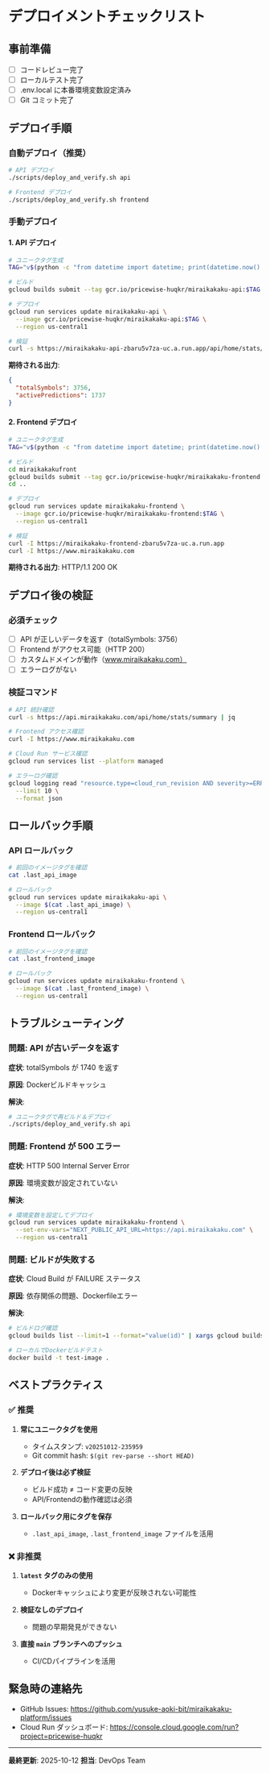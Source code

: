 # デプロイメントチェックリスト

## 事前準備

- [ ] コードレビュー完了
- [ ] ローカルテスト完了
- [ ] .env.local に本番環境変数設定済み
- [ ] Git コミット完了

## デプロイ手順

### 自動デプロイ（推奨）

```bash
# API デプロイ
./scripts/deploy_and_verify.sh api

# Frontend デプロイ
./scripts/deploy_and_verify.sh frontend
```

### 手動デプロイ

#### 1. API デプロイ

```bash
# ユニークタグ生成
TAG="v$(python -c "from datetime import datetime; print(datetime.now().strftime('%Y%m%d-%H%M%S'))")"

# ビルド
gcloud builds submit --tag gcr.io/pricewise-huqkr/miraikakaku-api:$TAG

# デプロイ
gcloud run services update miraikakaku-api \
  --image gcr.io/pricewise-huqkr/miraikakaku-api:$TAG \
  --region us-central1

# 検証
curl -s https://miraikakaku-api-zbaru5v7za-uc.a.run.app/api/home/stats/summary | jq
```

**期待される出力**:
```json
{
  "totalSymbols": 3756,
  "activePredictions": 1737
}
```

#### 2. Frontend デプロイ

```bash
# ユニークタグ生成
TAG="v$(python -c "from datetime import datetime; print(datetime.now().strftime('%Y%m%d-%H%M%S'))")"

# ビルド
cd miraikakakufront
gcloud builds submit --tag gcr.io/pricewise-huqkr/miraikakaku-frontend:$TAG
cd ..

# デプロイ
gcloud run services update miraikakaku-frontend \
  --image gcr.io/pricewise-huqkr/miraikakaku-frontend:$TAG \
  --region us-central1

# 検証
curl -I https://miraikakaku-frontend-zbaru5v7za-uc.a.run.app
curl -I https://www.miraikakaku.com
```

**期待される出力**: HTTP/1.1 200 OK

## デプロイ後の検証

### 必須チェック

- [ ] API が正しいデータを返す（totalSymbols: 3756）
- [ ] Frontend がアクセス可能（HTTP 200）
- [ ] カスタムドメインが動作（www.miraikakaku.com）
- [ ] エラーログがない

### 検証コマンド

```bash
# API 統計確認
curl -s https://api.miraikakaku.com/api/home/stats/summary | jq

# Frontend アクセス確認
curl -I https://www.miraikakaku.com

# Cloud Run サービス確認
gcloud run services list --platform managed

# エラーログ確認
gcloud logging read "resource.type=cloud_run_revision AND severity>=ERROR" \
  --limit 10 \
  --format json
```

## ロールバック手順

### API ロールバック

```bash
# 前回のイメージタグを確認
cat .last_api_image

# ロールバック
gcloud run services update miraikakaku-api \
  --image $(cat .last_api_image) \
  --region us-central1
```

### Frontend ロールバック

```bash
# 前回のイメージタグを確認
cat .last_frontend_image

# ロールバック
gcloud run services update miraikakaku-frontend \
  --image $(cat .last_frontend_image) \
  --region us-central1
```

## トラブルシューティング

### 問題: API が古いデータを返す

**症状**: totalSymbols が 1740 を返す

**原因**: Dockerビルドキャッシュ

**解決**:
```bash
# ユニークタグで再ビルド＆デプロイ
./scripts/deploy_and_verify.sh api
```

### 問題: Frontend が 500 エラー

**症状**: HTTP 500 Internal Server Error

**原因**: 環境変数が設定されていない

**解決**:
```bash
# 環境変数を設定してデプロイ
gcloud run services update miraikakaku-frontend \
  --set-env-vars="NEXT_PUBLIC_API_URL=https://api.miraikakaku.com" \
  --region us-central1
```

### 問題: ビルドが失敗する

**症状**: Cloud Build が FAILURE ステータス

**原因**: 依存関係の問題、Dockerfileエラー

**解決**:
```bash
# ビルドログ確認
gcloud builds list --limit=1 --format="value(id)" | xargs gcloud builds log

# ローカルでDockerビルドテスト
docker build -t test-image .
```

## ベストプラクティス

### ✅ 推奨

1. **常にユニークタグを使用**
   - タイムスタンプ: `v20251012-235959`
   - Git commit hash: `$(git rev-parse --short HEAD)`

2. **デプロイ後は必ず検証**
   - ビルド成功 ≠ コード変更の反映
   - API/Frontendの動作確認は必須

3. **ロールバック用にタグを保存**
   - `.last_api_image`, `.last_frontend_image` ファイルを活用

### ❌ 非推奨

1. **`latest` タグのみの使用**
   - Dockerキャッシュにより変更が反映されない可能性

2. **検証なしのデプロイ**
   - 問題の早期発見ができない

3. **直接 `main` ブランチへのプッシュ**
   - CI/CDパイプラインを活用

## 緊急時の連絡先

- GitHub Issues: https://github.com/yusuke-aoki-bit/miraikakaku-platform/issues
- Cloud Run ダッシュボード: https://console.cloud.google.com/run?project=pricewise-huqkr

---

**最終更新**: 2025-10-12
**担当**: DevOps Team
